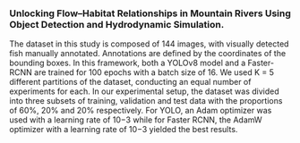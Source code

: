 ### Unlocking Flow–Habitat Relationships in Mountain Rivers Using Object Detection and Hydrodynamic Simulation.

The dataset in this study is composed of 144 images, with visually detected fish manually annotated. Annotations are defined by the coordinates of the bounding boxes. In this framework, both a YOLOv8 model and a Faster-RCNN are trained for 100 epochs with a batch size of 16. We used K = 5 different partitions of the dataset, conducting an equal number of experiments for each. In our experimental setup, the dataset was divided into three subsets of training, validation and test data with the proportions of 60%, 20% and 20% respectively. For YOLO, an Adam optimizer was used with a learning rate of 10−3 while for Faster RCNN, the AdamW optimizer with a learning rate of 10−3 yielded the best results. 
